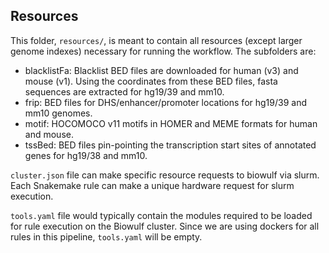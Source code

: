 ## Resources

This folder, `resources/`, is meant to contain all resources (except larger genome indexes) necessary for running the workflow. The subfolders are:
* blacklistFa: Blacklist BED files are downloaded for human (v3) and mouse (v1). Using the coordinates from these BED files, fasta sequences are extracted for hg19/39 and mm10.
* frip: BED files for DHS/enhancer/promoter locations for hg19/39 and mm10 genomes.
* motif: HOCOMOCO v11 motifs in HOMER and MEME formats for human and mouse.
* tssBed: BED files pin-pointing the transcription start sites of annotated genes for hg19/38 and mm10.


`cluster.json` file can make specific resource requests to biowulf via slurm. Each Snakemake rule can make a unique hardware request for slurm execution.

`tools.yaml` file would typically contain the modules required to be loaded for rule execution on the Biowulf cluster. Since we are using dockers for all rules in this pipeline, `tools.yaml` will be empty.